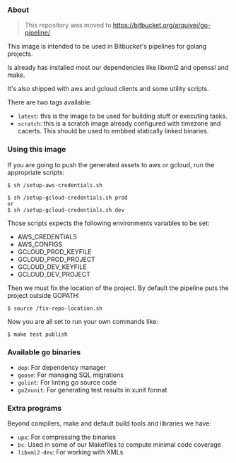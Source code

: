 ### About

> This repository was moved to https://bitbucket.org/arquivei/go-pipeline/

This image is intended to be used in Bitbucket's pipelines for golang projects.

Is already has installed most our dependencies like libxml2 and openssl and make.

It's also shipped with aws and gcloud clients and some utility scripts.

There are two tags available:

  - `latest`: this is the image to be used for building stuff or executing tasks.
  - `scratch`: this is a scratch image already configured with timezone and cacerts. This should be used to embbed statically linked binaries.

### Using this image

If you are going to push the generated assets to aws or gcloud, run the appropriate scripts:

    $ sh /setup-aws-credentials.sh
    
    $ sh /setup-gcloud-credentials.sh prod
    or
    $ sh /setup-gcloud-credentials.sh dev

Those scripts expects the following environments variables to be set:
    
  - AWS_CREDENTIALS
  - AWS_CONFIGS
  - GCLOUD_PROD_KEYFILE
  - GCLOUD_PROD_PROJECT
  - GCLOUD_DEV_KEYFILE
  - GCLOUD_DEV_PROJECT

Then we must fix the location of the project. By default the pipeline puts the project outside GOPATH:

    $ source /fix-repo-location.sh

Now you are all set to run your own commands like:

    $ make test publish

### Available go binaries

  - `dep`: For dependency manager
  - `goose`: For managing SQL migrations
  - `golint`: For linting go source code
  - `go2xunit`: For generating test results in xunit format

### Extra programs

Beyond compilers, make and default build tools and libraries we have:

 - `upx`: For compressing the binaries
 - `bc`: Used in some of our Makefiles to compute minimal code coverage
 - `libxml2-dev`: For working with XMLs
